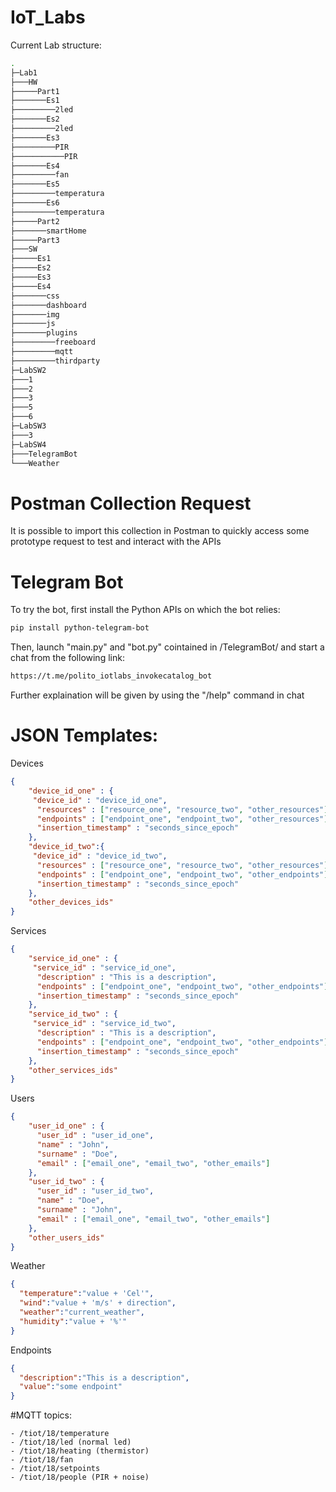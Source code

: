 # IoT_Labs
Current Lab structure:
```bash
.
├─Lab1
├───HW
├─────Part1
├───────Es1
├─────────2led
├───────Es2
├─────────2led
├───────Es3
├─────────PIR
├───────────PIR
├───────Es4
├─────────fan
├───────Es5
├─────────temperatura
├───────Es6
├─────────temperatura
├─────Part2
├───────smartHome
├─────Part3
├───SW
├─────Es1
├─────Es2
├─────Es3
├─────Es4
├───────css
├───────dashboard
├───────img
├───────js
├───────plugins
├─────────freeboard
├─────────mqtt
├─────────thirdparty
├─LabSW2
├───1
├───2
├───3
├───5
├───6
├─LabSW3
├───3
├─LabSW4
├───TelegramBot
└───Weather

```

# Postman Collection Request
It is possible to import this collection in Postman to quickly access some prototype request to test and interact with the APIs

# Telegram Bot
To try the bot, first install the Python APIs on which the bot relies:
```bash
pip install python-telegram-bot
```
Then, launch "main.py" and "bot.py" cointained in /TelegramBot/ and start a chat from the following link:
```bash
https://t.me/polito_iotlabs_invokecatalog_bot
```
Further explaination will be given by using the "/help" command in chat

# JSON Templates:
Devices
```json
{
    "device_id_one" : {
     "device_id" : "device_id_one",
      "resources" : ["resource_one", "resource_two", "other_resources"],
      "endpoints" : ["endpoint_one", "endpoint_two", "other_resources"],
      "insertion_timestamp" : "seconds_since_epoch"
    },
    "device_id_two":{
     "device_id" : "device_id_two",
      "resources" : ["resource_one", "resource_two", "other_resources"],
      "endpoints" : ["endpoint_one", "endpoint_two", "other_endpoints"],
      "insertion_timestamp" : "seconds_since_epoch"
    },
    "other_devices_ids"
}
```
Services
```json
{
    "service_id_one" : { 
     "service_id" : "service_id_one",
      "description" : "This is a description",
      "endpoints" : ["endpoint_one", "endpoint_two", "other_endpoints"],
      "insertion_timestamp" : "seconds_since_epoch"
    },
    "service_id_two" : { 
     "service_id" : "service_id_two",
      "description" : "This is a description",
      "endpoints" : ["endpoint_one", "endpoint_two", "other_endpoints"],
      "insertion_timestamp" : "seconds_since_epoch"
    },
    "other_services_ids"
}
```

Users
```json
{
    "user_id_one" : {
      "user_id" : "user_id_one",
      "name" : "John",
      "surname" : "Doe",
      "email" : ["email_one", "email_two", "other_emails"]
    },
    "user_id_two" : {
      "user_id" : "user_id_two",
      "name" : "Doe",
      "surname" : "John",
      "email" : ["email_one", "email_two", "other_emails"]
    },
    "other_users_ids"
}
```

Weather
```json
{
  "temperature":"value + 'Cel'",
  "wind":"value + 'm/s' + direction",
  "weather":"current_weather",
  "humidity":"value + '%'"
}
```

Endpoints
```json
{
  "description":"This is a description",
  "value":"some endpoint"
}
```

#MQTT topics:
```
- /tiot/18/temperature
- /tiot/18/led (normal led)
- /tiot/18/heating (thermistor)
- /tiot/18/fan
- /tiot/18/setpoints
- /tiot/18/people (PIR + noise)
```